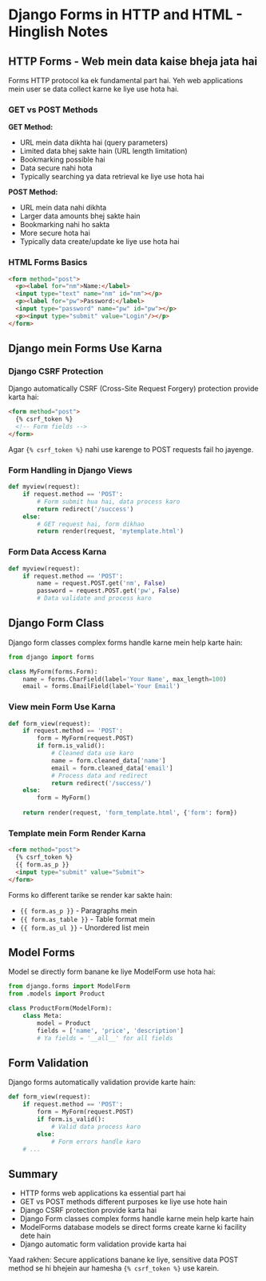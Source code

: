 # Django Forms in HTTP and HTML - Hinglish Notes

## HTTP Forms - Web mein data kaise bheja jata hai

Forms HTTP protocol ka ek fundamental part hai. Yeh web applications mein user se data collect karne ke liye use hota hai.

### GET vs POST Methods

**GET Method:**
- URL mein data dikhta hai (query parameters)
- Limited data bhej sakte hain (URL length limitation)
- Bookmarking possible hai
- Data secure nahi hota
- Typically searching ya data retrieval ke liye use hota hai

**POST Method:**
- URL mein data nahi dikhta
- Larger data amounts bhej sakte hain
- Bookmarking nahi ho sakta
- More secure hota hai
- Typically data create/update ke liye use hota hai

### HTML Forms Basics

```html
<form method="post">
  <p><label for="nm">Name:</label>
  <input type="text" name="nm" id="nm"></p>
  <p><label for="pw">Password:</label>
  <input type="password" name="pw" id="pw"></p>
  <p><input type="submit" value="Login"/></p>
</form>
```

## Django mein Forms Use Karna

### Django CSRF Protection

Django automatically CSRF (Cross-Site Request Forgery) protection provide karta hai:

```html
<form method="post">
  {% csrf_token %}
  <!-- Form fields -->
</form>
```

Agar `{% csrf_token %}` nahi use karenge to POST requests fail ho jayenge.

### Form Handling in Django Views

```python
def myview(request):
    if request.method == 'POST':
        # Form submit hua hai, data process karo
        return redirect('/success')
    else:
        # GET request hai, form dikhao
        return render(request, 'mytemplate.html')
```

### Form Data Access Karna

```python
def myview(request):
    if request.method == 'POST':
        name = request.POST.get('nm', False)
        password = request.POST.get('pw', False)
        # Data validate and process karo
```

## Django Form Class

Django form classes complex forms handle karne mein help karte hain:

```python
from django import forms

class MyForm(forms.Form):
    name = forms.CharField(label='Your Name', max_length=100)
    email = forms.EmailField(label='Your Email')
```

### View mein Form Use Karna

```python
def form_view(request):
    if request.method == 'POST':
        form = MyForm(request.POST)
        if form.is_valid():
            # Cleaned data use karo
            name = form.cleaned_data['name']
            email = form.cleaned_data['email']
            # Process data and redirect
            return redirect('/success/')
    else:
        form = MyForm()
    
    return render(request, 'form_template.html', {'form': form})
```

### Template mein Form Render Karna

```html
<form method="post">
  {% csrf_token %}
  {{ form.as_p }}
  <input type="submit" value="Submit">
</form>
```

Forms ko different tarike se render kar sakte hain:
- `{{ form.as_p }}` - Paragraphs mein
- `{{ form.as_table }}` - Table format mein
- `{{ form.as_ul }}` - Unordered list mein

## Model Forms

Model se directly form banane ke liye ModelForm use hota hai:

```python
from django.forms import ModelForm
from .models import Product

class ProductForm(ModelForm):
    class Meta:
        model = Product
        fields = ['name', 'price', 'description']
        # Ya fields = '__all__' for all fields
```

## Form Validation

Django forms automatically validation provide karte hain:

```python
def form_view(request):
    if request.method == 'POST':
        form = MyForm(request.POST)
        if form.is_valid():
            # Valid data process karo
        else:
            # Form errors handle karo
    # ...
```

## Summary

- HTTP forms web applications ka essential part hai
- GET vs POST methods different purposes ke liye use hote hain
- Django CSRF protection provide karta hai
- Django Form classes complex forms handle karne mein help karte hain
- ModelForms database models se direct forms create karne ki facility dete hain
- Django automatic form validation provide karta hai

Yaad rakhen: Secure applications banane ke liye, sensitive data POST method se hi bhejein aur hamesha `{% csrf_token %}` use karein.

